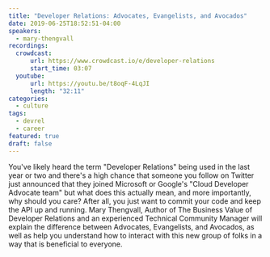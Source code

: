 ```yaml
---
title: "Developer Relations: Advocates, Evangelists, and Avocados"
date: 2019-06-25T18:52:51-04:00
speakers:
  - mary-thengvall
recordings:
  crowdcast:
      url: https://www.crowdcast.io/e/developer-relations
      start_time: 03:07
  youtube:
      url: https://youtu.be/t8oqF-4LqJI
      length: "32:11"
categories:
  - culture
tags:
  - devrel
  - career
featured: true
draft: false
---
```


You've likely heard the term "Developer Relations" being used in the last year or two and there's a high chance that someone you follow on Twitter just announced that they joined Microsoft or Google's "Cloud Developer Advocate team" but what does this actually mean, and more importantly, why should you care? After all, you just want to commit your code and keep the API up and running. Mary Thengvall, Author of The Business Value of Developer Relations and an experienced Technical Community Manager will explain the difference between Advocates, Evangelists, and Avocados, as well as help you understand how to interact with this new group of folks in a way that is beneficial to everyone.

